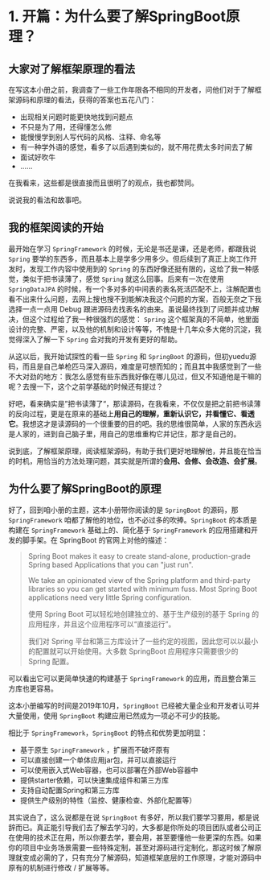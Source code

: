 # 1\. 开篇：为什么要了解SpringBoot原理？

## 大家对了解框架原理的看法

在写这本小册之前，我调查了一些工作年限各不相同的开发者，问他们对于了解框架源码和原理的看法，获得的答案也五花八门：

* 出现相关问题时能更快地找到问题点
* 不只是为了用，还得懂怎么修
* 能慢慢学到别人写代码的风格、注释、命名等
* 有一种学外语的感觉，看多了以后遇到类似的，就不用花费太多时间去了解
* 面试好吹牛
* ......

在我看来，这些都是很直接而且很明了的观点，我也都赞同。

说说我的看法和故事吧。

## 我的框架阅读的开始

最开始在学习 `SpringFramework` 的时候，无论是书还是课，还是老师，都跟我说 `Spring` 要学的东西多，而且基本上是学多少用多少。但后续到了真正上岗工作开发时，发现工作内容中使用到的 `Spring` 的东西好像还挺有限的，这给了我一种感觉，类似于把书读薄了，感觉 `Spring` 就这么回事。后来有一次在使用 `SpringDataJPA` 的时候，有一个多对多的中间表的表名死活匹配不上，注解配置也看不出来什么问题，去网上搜也搜不到能解决我这个问题的方案，百般无奈之下我选择一点一点用 Debug 跟进源码去找表名的由来。虽说最终找到了问题并成功解决，但这个过程给了我一种很强烈的感觉： `Spring` 这个框架真的不简单，他里面设计的完整、严密，以及他的机制和设计等等，不愧是十几年众多大佬的沉淀，我觉得深入了解一下 `Spring` 会对我的开发有更好的帮助。

从这以后，我开始试探性的看一些 `Spring` 和 `SpringBoot` 的源码，但初yuedu源码，而且是自己单枪匹马深入源码，难度是可想而知的；而且其中我感觉到了一些不大对劲的地方：我怎么感觉有些东西我好像在哪儿见过，但又不知道他是干嘛的呢？去搜一下，这个之前学基础的时候还有提过？

好吧，看来确实是”把书读薄了“，那读源码，在我看来，不仅仅是把之前把书读薄的反向过程，更是在原来的基础上**用自己的理解，重新认识它，并看懂它、看透它**。我想这才是读源码的一个很重要的目的吧。我的思维很简单，人家的东西永远是人家的，进到自己脑子里，用自己的思维重构它并记住，那才是自己的。

说到底，了解框架原理，阅读框架源码，有助于我们更好地理解他，并且能在恰当的时机，用恰当的方法处理问题，其实就是所谓的**会用、会修、会改造、会扩展**。

## 为什么要了解SpringBoot的原理

好了，回到咱小册的主题，这本小册带你阅读的是 `SpringBoot` 的源码，那 `SpringFramework` 咱都了解他的地位，也不必过多的吹捧。`SpringBoot` 的本质是构建在 `SpringFramework` 基础上的、简化基于 `SpringFramework` 的应用搭建和开发的脚手架。在 SpringBoot 的官网上对他的描述：

> Spring Boot makes it easy to create stand-alone, production-grade Spring based Applications that you can "just run".
>
> We take an opinionated view of the Spring platform and third-party libraries so you can get started with minimum fuss. Most Spring Boot applications need very little Spring configuration.
>
> 使用 Spring Boot 可以轻松地创建独立的、基于生产级别的基于 Spring 的应用程序，并且这个应用程序可以“直接运行”。
>
> 我们对 Spring 平台和第三方库设计了一些约定的视图，因此您可以以最小的配置就可以开始使用。大多数 SpringBoot 应用程序只需要很少的 Spring 配置。

可以看出它可以更简单快速的构建基于 `SpringFramework` 的应用，而且整合第三方库也更容易。

这本小册编写的时间是2019年10月，`SpringBoot` 已经被大量企业和开发者认可并大量使用，使用 `SpringBoot` 构建应用已然成为一项必不可少的技能。

相比于 `SpringFramework`，`SpringBoot` 的特点和优势更加明显：

* 基于原生 `SpringFramework` ，扩展而不破坏原有
* 可以直接创建一个单体应用jar包，并可以直接运行
* 可以使用嵌入式Web容器，也可以部署在外部Web容器中
* 提供starter依赖，可以快速集成组件和第三方库
* 支持自动配置Spring和第三方库
* 提供生产级别的特性（监控、健康检查、外部化配置等）

其实说白了，这么说都是在说 `SpringBoot` 有多好，所以我们要学习要用，都是说辞而已。真正能引导我们去了解去学习的，大多都是你所处的项目团队或者公司正在使用的技术正在用，所以你要去学，要会用，甚至要懂他一些更深的东西。如果你的项目中业务场景需要一些特殊定制，甚至对源码进行定制化，那这时候了解原理就变成必需的了，只有充分了解源码，知道框架底层的工作原理，才能对源码中原有的机制进行修改 / 扩展等等。
